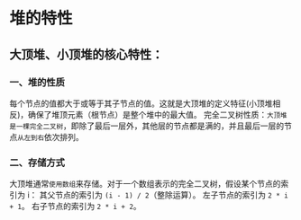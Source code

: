# 堆的特性
## 大顶堆、小顶堆的核心特性：
### 一、堆的性质
每个节点的值都大于或等于其子节点的值。这就是大顶堆的定义特征(小顶堆相反)，确保了堆顶元素（根节点）是整个堆中的最大值。
完全二叉树性质：`大顶堆是一棵完全二叉树`，即除了最后一层外，其他层的节点都是满的，并且最后一层的节点`从左到右`依次排列。


### 二、存储方式
大顶堆通常`使用数组`来存储。对于一个数组表示的完全二叉树，假设某个节点的索引为 i：
其父节点的索引为 `(i - 1) / 2`（整除运算）。
左子节点的索引为 `2 * i + 1`。
右子节点的索引为 `2 * i + 2`。


